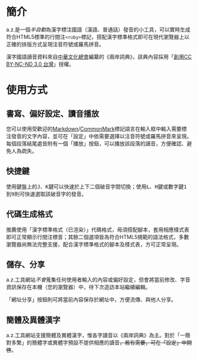 
# 簡介
a.z.是一個*半自動*為漢字標注國語（漢語、普通話）發音的小工具，可以實時生成符合HTML5標準的行間注`<ruby>`標記，搭配漢字標準格式即可在現代瀏覽器上以正確的排版方式呈現注音符號或羅馬拼音。

漢字國語讀音資料來自[中華文化總會](http://www.gacc.org.tw/)編纂的《兩岸詞典》，該典內容採用「[創用CC BY-NC-ND 3.0 台灣](https://creativecommons.org/licenses/by-nc-nd/3.0/tw/deed.zh_TW)」授權。

# 使用方式
## 書寫、偏好設定、讀音播放
您可以使用受歡迎的[Markdown](http://markdown.tw/)/[CommonMark](http://commonmark.org/)標記語言在輸入框中輸入需要標注發音的文字內容，並可在「設定」中依需要選擇以注音符號或羅馬拼音來呈現。每個段落結尾處皆附有一個「播放」按鈕，可以播放該段落的讀音，方便確認、避免人為疏失。

## 快捷鍵
使用鍵盤上的<kbd>J</kbd>、<kbd>K</kbd>鍵可以快速於上下二個破音字間切換；使用<kbd>L</kbd>、<kbd>H</kbd>鍵或數字鍵<kbd>1</kbd>到<kbd>9</kbd>則可快速選取該破音字的發音。

## 代碼生成格式
推薦使用「漢字標準格式（已渲染）」代碼格式，毋須搭配腳本，套用相應樣式表即可正常顯示行間注標音；其餘二個選項皆為符合HTML5規範的語法格式，多數瀏覽器尚無法完整支援，配合漢字標準格式的腳本及樣式表，方可正常呈現。

## 儲存、分享
a.z.工具網站*不會*蒐集任何使用者輸入的內容或偏好設定，但會將當前修改、字音資訊保存在本機（您的瀏覽器）中，待下次造訪本站繼續編輯。

「網址分享」按鈕則可將當前內容保存於網址中，方便流傳、與他人分享。

## 簡體及異體漢字
a.z.工具網站支援簡體及異體漢字，惟各字讀音以《兩岸詞典》為主。對於「一簡對多繁」的簡體字或異體字預設不提供相應的讀音<s>，若有需要，可在「設定」中開啓</s>。


